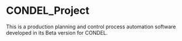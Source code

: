 # CONDEL_Project
This is a production planning and control process automation software developed in its Beta version for CONDEL. 
